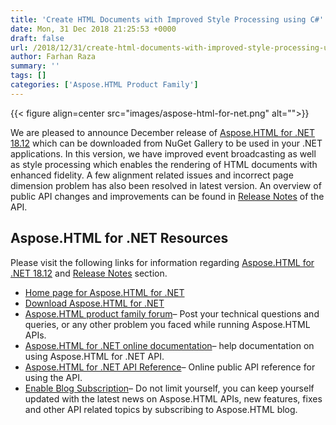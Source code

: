```yaml
---
title: 'Create HTML Documents with Improved Style Processing using C#'
date: Mon, 31 Dec 2018 21:25:53 +0000
draft: false
url: /2018/12/31/create-html-documents-with-improved-style-processing-using-aspose.html-for-.net/
author: Farhan Raza
summary: ''
tags: []
categories: ['Aspose.HTML Product Family']
---
```




{{< figure align=center src="images/aspose-html-for-net.png" alt="">}}


We are pleased to announce December release of [Aspose.HTML for .NET 18.12][1] which can be downloaded from NuGet Gallery to be used in your .NET applications. In this version, we have improved event broadcasting as well as style processing which enables the rendering of HTML documents with enhanced fidelity. A few alignment related issues and incorrect page dimension problem has also been resolved in latest version. An overview of public API changes and improvements can be found in [Release Notes][2] of the API.

## Aspose.HTML for .NET Resources

Please visit the following links for information regarding [Aspose.HTML for .NET 18.12][3] and [Release Notes][4] section.

*   [Home page for Aspose.HTML for .NET][5]
*   [Download Aspose.HTML for .NET][6]
*   [Aspose.HTML product family forum][7]– Post your technical questions and queries, or any other problem you faced while running Aspose.HTML APIs.
*   [Aspose.HTML for .NET online documentation][8]– help documentation on using Aspose.HTML for .NET API.
*   [Aspose.HTML for .NET API Reference][9]– Online public API reference for using the API.
*   [Enable Blog Subscription][10]– Do not limit yourself, you can keep yourself updated with the latest news on Aspose.HTML APIs, new features, fixes and other API related topics by subscribing to Aspose.HTML blog.




[1]: https://www.nuget.org/packages/Aspose.html/18.12.0
[2]: https://docs.aspose.com/html/net/aspose-html-for-net-18-12-release-notes/
[3]: https://www.nuget.org/packages/Aspose.Html/18.12.0
[4]: https://docs.aspose.com/html/net/aspose-html-for-net-18-12-release-notes/
[5]: https://products.aspose.com/html/net
[6]: https://www.nuget.org/packages/Aspose.Html/18.11.0
[7]: https://forum.aspose.com/c/html
[8]: https://docs.aspose.com/html/net/
[9]: https://apireference.aspose.com/net/html
[10]: https://blog.aspose.com/category/aspose-products/aspose-html-product-family/




